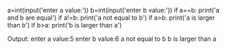 a=int(input('enter a value:'))
b=int(input('enter b value:'))
if a==b:
    print('a and b are equal')
if a!=b:
    print('a not equal to b')
if a>b:
    print('a is larger than b')
if b>a:
    print('b is larger than a')

Output:
enter a value:5
enter b value:6
a not equal to b
b is larger than a
>
